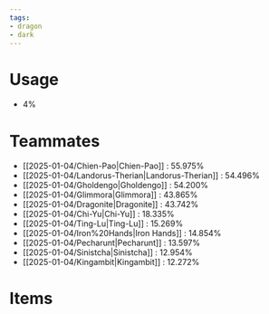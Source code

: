 ```yaml
---
tags:
- dragon
- dark
---
```

# Usage
- 4%
# Teammates
- [[2025-01-04/Chien-Pao|Chien-Pao]] : 55.975%
- [[2025-01-04/Landorus-Therian|Landorus-Therian]] : 54.496%
- [[2025-01-04/Gholdengo|Gholdengo]] : 54.200%
- [[2025-01-04/Glimmora|Glimmora]] : 43.865%
- [[2025-01-04/Dragonite|Dragonite]] : 43.742%
- [[2025-01-04/Chi-Yu|Chi-Yu]] : 18.335%
- [[2025-01-04/Ting-Lu|Ting-Lu]] : 15.269%
- [[2025-01-04/Iron%20Hands|Iron Hands]] : 14.854%
- [[2025-01-04/Pecharunt|Pecharunt]] : 13.597%
- [[2025-01-04/Sinistcha|Sinistcha]] : 12.954%
- [[2025-01-04/Kingambit|Kingambit]] : 12.272%
# Items